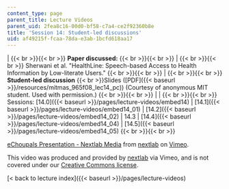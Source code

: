 ```yaml
---
content_type: page
parent_title: Lecture Videos
parent_uid: 2fea8c16-00d0-bf58-c7a4-ce2f92360b8e
title: 'Session 14: Student-led discussions'
uid: af49215f-fcaa-78da-e3ab-1bcfd618aa17
---
```


|  {{< br >}}{{< br >}} **Paper discussed:** {{< br >}}{{< br >}}  |  {{< br >}}{{< br >}} Sherwani et al. "HealthLine: Speech-based Access to Health Information by Low-literate Users." {{< br >}}{{< br >}}  |  {{< br >}}{{< br >}} **Student-led discussion**  {{< br >}}Slides ([PDF]({{< baseurl >}}/resources/mitmas_965f08_lec14_pc)) (Courtesy of anonymous MIT student. Used with permission.) {{< br >}}{{< br >}}  |
|  {{< br >}}{{< br >}} Sessions: [14.0]({{< baseurl >}}/pages/lecture-videos/embed14) &#124; [14.1]({{< baseurl >}}/pages/lecture-videos/embed14_01) &#124; [14.2]({{< baseurl >}}/pages/lecture-videos/embed14_02) &#124; 14.3 &#124; [14.4]({{< baseurl >}}/pages/lecture-videos/embed14_04) &#124; [14.5]({{< baseurl >}}/pages/lecture-videos/embed14_05) {{< br >}}{{< br >}}  

[eChoupals Presentation - Nextlab Media](https://vimeo.com/3239969) from [nextlab](https://vimeo.com/3239969) on [Vimeo](https://vimeo.com).

This video was produced and provided by [nextlab](http://vimeo.com/nextlab) via Vimeo, and is not covered under our [Creative Commons license](/terms/#cc).

[< back to lecture index]({{< baseurl >}}/pages/lecture-videos)